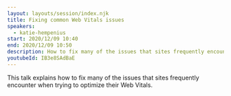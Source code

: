 ```yaml
---
layout: layouts/session/index.njk
title: Fixing common Web Vitals issues
speakers:
  - katie-hempenius
start: 2020/12/09 10:40
end: 2020/12/09 10:50
description: How to fix many of the issues that sites frequently encounter when trying to optimize their Web Vitals.
youtubeId: IB3e8SAdBaE
---
```


This talk explains how to fix many of the issues that sites frequently encounter when trying to optimize their Web Vitals.
